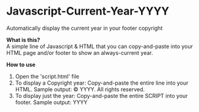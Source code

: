 # Javascript-Current-Year-YYYY
Automatically display the current year in your footer copyright

<b>What is this?</b><br/>
A simple line of Javascript &amp; HTML that you can copy-and-paste into your HTML page and/or footer to show an always-current year.

<b>How to use</b>
<ol>
<li>Open the 'script.html' file</li>
<li>To display a Copyright year: Copy-and-paste the entire line into your HTML. Sample output: &copy; YYYY. All rights reserved.</li>
<li>To display just the year: Copy-and-paste the entire SCRIPT into your footer. Sample output: YYYY</li>
</ol>
